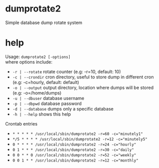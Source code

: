 # dumprotate2
Simple database dump rotate system

# help
Usage: `dumprotate2 [-options]`<br />
where options include:
-	`-r | --rotate`		rotate counter (e.g: -r=10, default: 10)
-	`-c | --crondir`		cron directory, useful to store dump in different cron (e.g: -c=hourly, default: default)
-	`-o | --output`		output directory, location where dumps will be stored (e.g: -o=/home/dumps)
-	`-u | --dbuser`		database username
-	`-p | --dbpwd`		database password
-	`-d | --database`		dumps only a specific database
-	`-h | --help`		shows this help

Crontab entries
- `* * * * * /usr/local/sbin/dumprotate2 -r=60 -c="minutely1"`
- `*/5 * * * * /usr/local/sbin/dumprotate2 -r=12 -c="minutely5"`
- `0 * * * * /usr/local/sbin/dumprotate2 -r=24 -c="hourly"`
- `0 1 * * * /usr/local/sbin/dumprotate2 -r=30 -c="daily"`
- `0 0 * * 0 /usr/local/sbin/dumprotate2 -r=52 -c="weekly"`
- `0 0 1 * * /usr/local/sbin/dumprotate2 -r=12 -c="monthly"`
